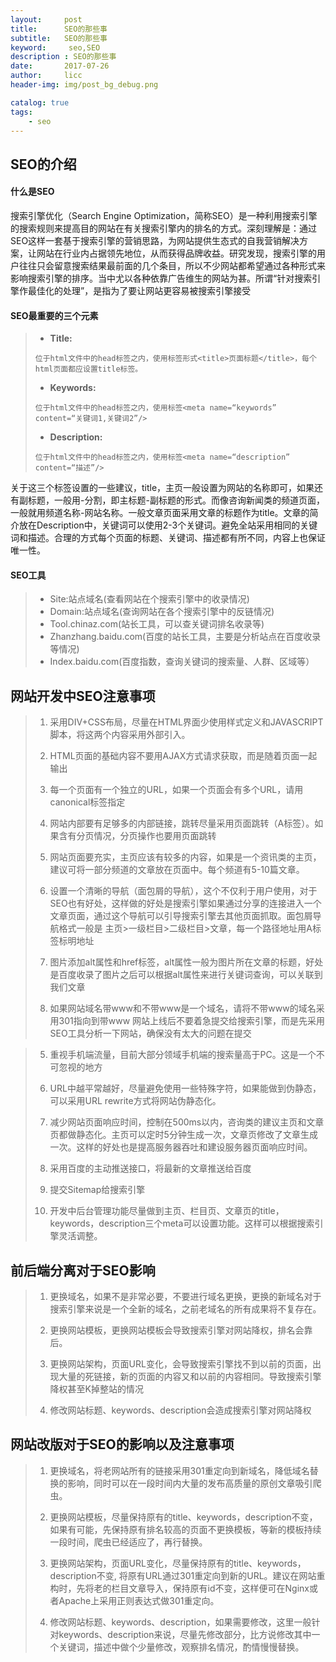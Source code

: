 ```yaml
---
layout:     post
title:      SEO的那些事
subtitle:   SEO的那些事
keyword:     seo,SEO
description : SEO的那些事
date:       2017-07-26
author:     licc
header-img: img/post_bg_debug.png

catalog: true
tags:
    - seo
---
```


## SEO的介绍

#### 什么是SEO
搜索引擎优化（Search Engine Optimization，简称SEO）是一种利用搜索引擎的搜索规则来提高目的网站在有关搜索引擎内的排名的方式。深刻理解是：通过SEO这样一套基于搜索引擎的营销思路，为网站提供生态式的自我营销解决方案，让网站在行业内占据领先地位，从而获得品牌收益。研究发现，搜索引擎的用户往往只会留意搜索结果最前面的几个条目，所以不少网站都希望通过各种形式来影响搜索引擎的排序。当中尤以各种依靠广告维生的网站为甚。所谓“针对搜索引擎作最佳化的处理”，是指为了要让网站更容易被搜索引擎接受


#### SEO最重要的三个元素
> - **Title:**
> ```
> 位于html文件中的head标签之内，使用标签形式<title>页面标题</title>，每个html页面都应设置title标签。
> ```
> - **Keywords:**
> ```
> 位于html文件中的head标签之内，使用标签<meta name=“keywords” content=“关键词1,关键词2”/>
> ```
>
> - **Description:**
> ```
>位于html文件中的head标签之内，使用标签<meta name=“description” content=“描述”/>
> ```
> 
关于这三个标签设置的一些建议，title，主页一般设置为网站的名称即可，如果还有副标题，一般用-分割，即主标题-副标题的形式。而像咨询新闻类的频道页面，一般就用频道名称-网站名称。一般文章页面采用文章的标题作为title。文章的简介放在Description中，关键词可以使用2-3个关键词。避免全站采用相同的关键词和描述。合理的方式每个页面的标题、关键词、描述都有所不同，内容上也保证唯一性。

#### SEO工具
> - Site:站点域名(查看网站在个搜索引擎中的收录情况)
> - Domain:站点域名(查询网站在各个搜索引擎中的反链情况)
> - Tool.chinaz.com(站长工具，可以查关键词排名收录等)
> - Zhanzhang.baidu.com(百度的站长工具，主要是分析站点在百度收录等情况)
> - Index.baidu.com(百度指数，查询关键词的搜索量、人群、区域等）

## 网站开发中SEO注意事项
> 1. 采用DIV+CSS布局，尽量在HTML界面少使用样式定义和JAVASCRIPT脚本，将这两个内容采用外部引入。
> 
> 2. HTML页面的基础内容不要用AJAX方式请求获取，而是随着页面一起输出
> 
> 3. 每一个页面有一个独立的URL，如果一个页面会有多个URL，请用canonical标签指定
> 
> 4. 网站内部要有足够多的内部链接，跳转尽量采用页面跳转（A标签）。如果含有分页情况，分页操作也要用页面跳转
> 
> 5. 网站页面要充实，主页应该有较多的内容，如果是一个资讯类的主页，建议可将一部分频道的文章放在页面中。每个频道有5-10篇文章。
> 
> 5.  设置一个清晰的导航（面包屑的导航），这个不仅利于用户使用，对于SEO也有好处，这样做的好处是搜索引擎如果通过分享的连接进入一个文章页面，通过这个导航可以引导搜索引擎去其他页面抓取。面包屑导航格式一般是 主页>一级栏目>二级栏目>文章，每一个路径地址用A标签标明地址
> 
> 5. 图片添加alt属性和href标签，alt属性一般为图片所在文章的标题，好处是百度收录了图片之后可以根据alt属性来进行关键词查询，可以关联到我们文章
> 
> 5. 如果网站域名带www和不带www是一个域名，请将不带www的域名采用301指向到带www
网站上线后不要着急提交给搜索引擎，而是先采用SEO工具分析一下网站，确保没有太大的问题在提交

> 5. 重视手机端流量，目前大部分领域手机端的搜索量高于PC。这是一个不可忽视的地方
> 
> 5. URL中越平常越好，尽量避免使用一些特殊字符，如果能做到伪静态，可以采用URL rewrite方式将网站伪静态化。
> 
> 5. 减少网站页面响应时间，控制在500ms以内，咨询类的建议主页和文章页都做静态化。主页可以定时5分钟生成一次，文章页修改了文章生成一次。这样的好处也是提高服务器吞吐和建设服务器页面响应时间。
> 
> 5. 采用百度的主动推送接口，将最新的文章推送给百度
> 
> 5. 提交Sitemap给搜索引擎
> 
> 5. 开发中后台管理功能尽量做到主页、栏目页、文章页的title，keywords，description三个meta可以设置功能。这样可以根据搜索引擎灵活调整。

## 前后端分离对于SEO影响

> 1. 更换域名，如果不是非常必要，不要进行域名更换，更换的新域名对于搜索引擎来说是一个全新的域名，之前老域名的所有成果将不复存在。
> 
> 2. 更换网站模板，更换网站模板会导致搜索引擎对网站降权，排名会靠后。
> 
> 3. 更换网站架构，页面URL变化，会导致搜索引擎找不到以前的页面，出现大量的死链接，新的页面的内容又和以前的内容相同。导致搜索引擎降权甚至K掉整站的情况
> 
> 4. 修改网站标题、keywords、description会造成搜索引擎对网站降权

## 网站改版对于SEO的影响以及注意事项

> 1. 更换域名，将老网站所有的链接采用301重定向到新域名，降低域名替换的影响，同时可以在一段时间内大量的发布高质量的原创文章吸引爬虫。
> 
> 2. 更换网站模板，尽量保持原有的title、keywords，description不变，如果有可能，先保持原有排名较高的页面不更换模板，等新的模板持续一段时间，爬虫已经适应了，再行替换。
> 
> 3. 更换网站架构，页面URL变化，尽量保持原有的title、keywords，description不变, 将原有URL通过301重定向到新的URL。建议在网站重构时，先将老的栏目文章导入，保持原有id不变，这样便可在Nginx或者Apache上采用正则表达式做301重定向。
> 
> 4. 修改网站标题、keywords、description，如果需要修改，这里一般针对keywords、description来说，尽量先修改部分，比方说修改其中一个关键词，描述中做个少量修改，观察排名情况，酌情慢慢替换。
